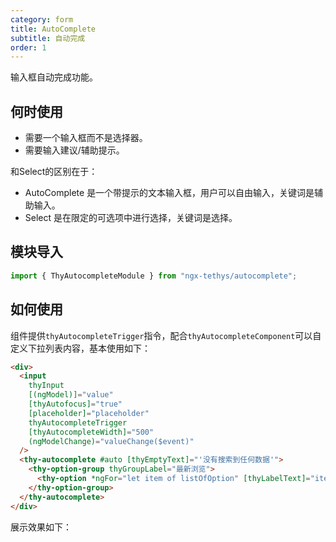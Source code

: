```yaml
---
category: form
title: AutoComplete
subtitle: 自动完成
order: 1
---
```

<div class="dg-alert dg-alert-info">输入框自动完成功能。</div>

## 何时使用
+ 需要一个输入框而不是选择器。
+ 需要输入建议/辅助提示。

和Select的区别在于：

+ AutoComplete 是一个带提示的文本输入框，用户可以自由输入，关键词是辅助输入。
+ Select 是在限定的可选项中进行选择，关键词是选择。


## 模块导入
```ts
import { ThyAutocompleteModule } from "ngx-tethys/autocomplete";
```

## 如何使用
组件提供`thyAutocompleteTrigger`指令，配合`thyAutocompleteComponent`可以自定义下拉列表内容，基本使用如下：
```html
<div>
  <input
    thyInput
    [(ngModel)]="value"
    [thyAutofocus]="true"
    [placeholder]="placeholder"
    thyAutocompleteTrigger
    [thyAutocompleteWidth]="500"
    (ngModelChange)="valueChange($event)"
  />
  <thy-autocomplete #auto [thyEmptyText]="'没有搜索到任何数据'">
    <thy-option-group thyGroupLabel="最新浏览">
      <thy-option *ngFor="let item of listOfOption" [thyLabelText]="item.label" [thyValue]="item.value"></thy-option>
    </thy-option-group>
  </thy-autocomplete>
</div>
```

展示效果如下：
<example name="thy-autocomplete-basic-example" />
